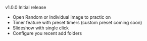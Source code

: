 v1.0.0
Initial release
- Open Random or Individual image to practic on
- Timer feature with preset timers (custom preset coming soon)
- Slideshow with single click
- Configure you recent add folders